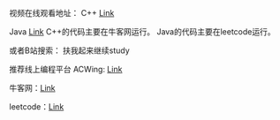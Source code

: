 视频在线观看地址：
C++ [Link]( https://www.bilibili.com/video/BV1zK4y1r7tn)

Java [Link](https://www.bilibili.com/video/av883062137)
C++的代码主要在牛客网运行。
Java的代码主要在leetcode运行。

或者B站搜索： 扶我起来继续study

推荐线上编程平台
ACWing: [Link](https://www.acwing.com/activity/content/punch_the_clock/5/)

牛客网：[Link](https://www.nowcoder.com/ta/coding-interviews)

leetcode：[Link](https://leetcode-cn.com/problemset/lcof/)

